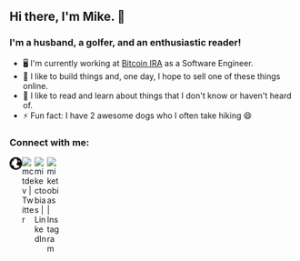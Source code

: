 ## Hi there, I'm Mike. 👋

### I'm a husband, a golfer, and an enthusiastic reader!

- 🖥 I'm currently working at [Bitcoin IRA][bitcoinira] as a Software Engineer.
- 🔨 I like to build things and, one day, I hope to sell one of these things online.
- 📖 I like to read and learn about things that I don't know or haven't heard of.
- ⚡️ Fun fact: I have 2 awesome dogs who I often take hiking 😄

### Connect with me:

[<img align="left" alt="mikectobias.com" width="22px" src="https://raw.githubusercontent.com/iconic/open-iconic/master/svg/globe.svg" />][website]
[<img align="left" alt="mctdev | Twitter" width="22px" src="https://cdn.jsdelivr.net/npm/simple-icons@v3/icons/twitter.svg" />][twitter]
[<img align="left" alt="mikectobias | LinkedIn" width="22px" src="https://cdn.jsdelivr.net/npm/simple-icons@v3/icons/linkedin.svg" />][linkedin]
[<img align="left" alt="miketobias | Instagram" width="22px" src="https://cdn.jsdelivr.net/npm/simple-icons@v3/icons/instagram.svg" />][instagram]

[bitcoinIra]: https://www.bitcoinira.com
[website]: https://www.mikectobias.com
[twitter]: https://twitter.com/mctdev
[instagram]: https://instagram.com/miketobias
[linkedin]: https://linkedin.com/in/mikectobias